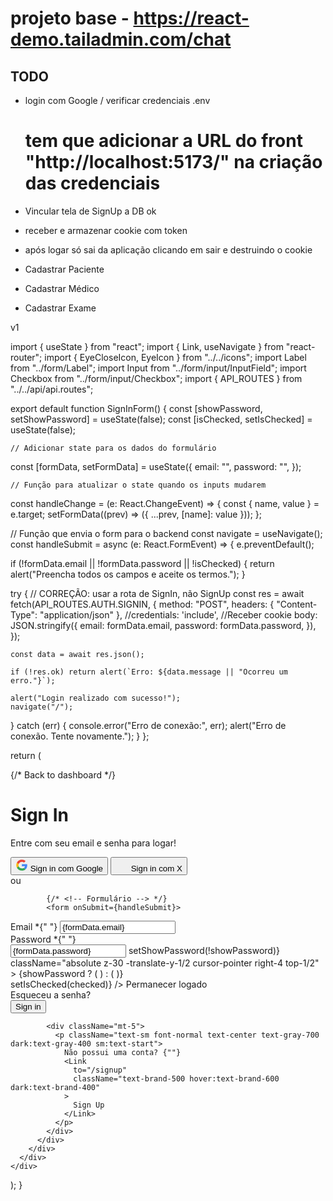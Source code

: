 # projeto base - https://react-demo.tailadmin.com/chat

## TODO
- login com Google / verificar credenciais .env
    # tem que adicionar a URL do front "http://localhost:5173/" na criação das credenciais  
- Vincular tela de SignUp a DB ok
- receber e armazenar cookie com token
- após logar só sai da aplicação clicando em sair e destruindo o cookie


- Cadastrar Paciente
- Cadastrar Médico
- Cadastrar Exame



















v1

import { useState } from "react";
import { Link, useNavigate } from "react-router";
import { EyeCloseIcon, EyeIcon } from "../../icons";
import Label from "../form/Label";
import Input from "../form/input/InputField";
import Checkbox from "../form/input/Checkbox";
import { API_ROUTES } from "../../api/api.routes";

export default function SignInForm() {
  const [showPassword, setShowPassword] = useState(false);
  const [isChecked, setIsChecked] = useState(false);

    // Adicionar state para os dados do formulário
  const [formData, setFormData] = useState({
    email: "",
    password: "",
  });

    // Função para atualizar o state quando os inputs mudarem
  const handleChange = (e: React.ChangeEvent<HTMLInputElement>) => {
    const { name, value } = e.target;
    setFormData((prev) => ({ ...prev, [name]: value }));
  };

  // Função que envia o form para o backend
  const navigate = useNavigate();
  const handleSubmit = async (e: React.FormEvent<HTMLFormElement>) => {
  e.preventDefault();

  if (!formData.email || !formData.password || !isChecked) {
    return alert("Preencha todos os campos e aceite os termos.");
  }

  try {
    // CORREÇÃO: usar a rota de SignIn, não SignUp
    const res = await fetch(API_ROUTES.AUTH.SIGNIN, {
      method: "POST",
      headers: { "Content-Type": "application/json" },
      //credentials: 'include', //Receber cookie
      body: JSON.stringify({
        email: formData.email,
        password: formData.password,
      }),
    });

    const data = await res.json();

    if (!res.ok) return alert(`Erro: ${data.message || "Ocorreu um erro."}`);

    alert("Login realizado com sucesso!");
    navigate("/"); 
  } catch (err) {
    console.error("Erro de conexão:", err);
    alert("Erro de conexão. Tente novamente.");
  }
};


  return (
    <div className="flex flex-col flex-1">
      <div className="w-full max-w-md pt-10 mx-auto">
        {/* <Link
          to="/"
          className="inline-flex items-center text-sm text-gray-500 transition-colors hover:text-gray-700 dark:text-gray-400 dark:hover:text-gray-300"
        >
          <ChevronLeftIcon className="size-5" />
          Back to dashboard
        </Link> */}
      </div>
      <div className="flex flex-col justify-center flex-1 w-full max-w-md mx-auto">
        <div>
          <div className="mb-5 sm:mb-8">
            <h1 className="mb-2 font-semibold text-gray-800 text-title-sm dark:text-white/90 sm:text-title-md">
              Sign In
            </h1>
            <p className="text-sm text-gray-500 dark:text-gray-400">
              Entre com seu email e senha para logar!
            </p>
          </div>
          <div>
            <div className="grid grid-cols-1 gap-3 sm:grid-cols-2 sm:gap-5">
              <button className="inline-flex items-center justify-center gap-3 py-3 text-sm font-normal text-gray-700 transition-colors bg-gray-100 rounded-lg px-7 hover:bg-gray-200 hover:text-gray-800 dark:bg-white/5 dark:text-white/90 dark:hover:bg-white/10">
                <svg
                  width="20"
                  height="20"
                  viewBox="0 0 20 20"
                  fill="none"
                  xmlns="http://www.w3.org/2000/svg"
                >
                  <path
                    d="M18.7511 10.1944C18.7511 9.47495 18.6915 8.94995 18.5626 8.40552H10.1797V11.6527H15.1003C15.0011 12.4597 14.4654 13.675 13.2749 14.4916L13.2582 14.6003L15.9087 16.6126L16.0924 16.6305C17.7788 15.1041 18.7511 12.8583 18.7511 10.1944Z"
                    fill="#4285F4"
                  />
                  <path
                    d="M10.1788 18.75C12.5895 18.75 14.6133 17.9722 16.0915 16.6305L13.274 14.4916C12.5201 15.0068 11.5081 15.3666 10.1788 15.3666C7.81773 15.3666 5.81379 13.8402 5.09944 11.7305L4.99473 11.7392L2.23868 13.8295L2.20264 13.9277C3.67087 16.786 6.68674 18.75 10.1788 18.75Z"
                    fill="#34A853"
                  />
                  <path
                    d="M5.10014 11.7305C4.91165 11.186 4.80257 10.6027 4.80257 9.99992C4.80257 9.3971 4.91165 8.81379 5.09022 8.26935L5.08523 8.1534L2.29464 6.02954L2.20333 6.0721C1.5982 7.25823 1.25098 8.5902 1.25098 9.99992C1.25098 11.4096 1.5982 12.7415 2.20333 13.9277L5.10014 11.7305Z"
                    fill="#FBBC05"
                  />
                  <path
                    d="M10.1789 4.63331C11.8554 4.63331 12.9864 5.34303 13.6312 5.93612L16.1511 3.525C14.6035 2.11528 12.5895 1.25 10.1789 1.25C6.68676 1.25 3.67088 3.21387 2.20264 6.07218L5.08953 8.26943C5.81381 6.15972 7.81776 4.63331 10.1789 4.63331Z"
                    fill="#EB4335"
                  />
                </svg>
                Sign in com Google
              </button>
              <button className="inline-flex items-center justify-center gap-3 py-3 text-sm font-normal text-gray-700 transition-colors bg-gray-100 rounded-lg px-7 hover:bg-gray-200 hover:text-gray-800 dark:bg-white/5 dark:text-white/90 dark:hover:bg-white/10">
                <svg
                  width="21"
                  className="fill-current"
                  height="20"
                  viewBox="0 0 21 20"
                  fill="none"
                  xmlns="http://www.w3.org/2000/svg"
                >
                  <path d="M15.6705 1.875H18.4272L12.4047 8.75833L19.4897 18.125H13.9422L9.59717 12.4442L4.62554 18.125H1.86721L8.30887 10.7625L1.51221 1.875H7.20054L11.128 7.0675L15.6705 1.875ZM14.703 16.475H16.2305L6.37054 3.43833H4.73137L14.703 16.475Z" />
                </svg>
                Sign in com X
              </button>
            </div>
            <div className="relative py-3 sm:py-5">
              <div className="absolute inset-0 flex items-center">
                <div className="w-full border-t border-gray-200 dark:border-gray-800"></div>
              </div>
              <div className="relative flex justify-center text-sm">
                <span className="p-2 text-gray-400 bg-white dark:bg-gray-900 sm:px-5 sm:py-2">
                  ou
                </span>
              </div>
            </div>

            {/* <!-- Formulário --> */}
            <form onSubmit={handleSubmit}>
  <div className="space-y-6">
    <div>
      <Label>
        Email <span className="text-error-500">*</span>{" "}
      </Label>
      <Input 
        type="email"
        id="email"
        name="email"
        placeholder="info@gmail.com"
        value={formData.email}
        onChange={handleChange}
      />
    </div>
    <div>
      <Label>
        Password <span className="text-error-500">*</span>{" "}
      </Label>
      <div className="relative">
        <Input
          type={showPassword ? "text" : "password"}
          placeholder="Informe sua senha"
          name="password" 
          value={formData.password}
          onChange={handleChange} 
        />
        <span
          onClick={() => setShowPassword(!showPassword)}
          className="absolute z-30 -translate-y-1/2 cursor-pointer right-4 top-1/2"
        >
          {showPassword ? (
            <EyeIcon className="fill-gray-500 dark:fill-gray-400 size-5" />
          ) : (
            <EyeCloseIcon className="fill-gray-500 dark:fill-gray-400 size-5" />
          )}
        </span>
      </div>
    </div>
    <div className="flex items-center justify-between">
      <div className="flex items-center gap-3">
        <Checkbox checked={isChecked} onChange={(checked) => setIsChecked(checked)} />
        <span className="block font-normal text-gray-700 text-theme-sm dark:text-gray-400">
          Permanecer logado
        </span>
      </div>
      <Link
        to="/reset-password"
        className="text-sm text-brand-500 hover:text-brand-600 dark:text-brand-400"
      >
        Esqueceu a senha?
      </Link>
    </div>
    <div>
      <button 
        type="submit"
        className="flex items-center justify-center w-full px-4 py-3 text-sm font-medium text-white transition rounded-lg bg-brand-500 shadow-theme-xs hover:bg-brand-600"
      >
        Sign in
      </button>
    </div>
  </div>
</form>

            <div className="mt-5">
              <p className="text-sm font-normal text-center text-gray-700 dark:text-gray-400 sm:text-start">
                Não possui uma conta? {""}
                <Link
                  to="/signup"
                  className="text-brand-500 hover:text-brand-600 dark:text-brand-400"
                >
                  Sign Up
                </Link>
              </p>
            </div>
          </div>
        </div>
      </div>
    </div>
  );
}
